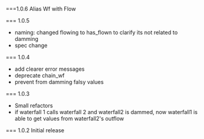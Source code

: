 ===1.0.6
Alias Wf with Flow

=== 1.0.5
- naming: changed flowing to has_flown to clarify its not related to damming
- spec change

=== 1.0.4
- add clearer error messages
- deprecate chain_wf
- prevent from damming falsy values

=== 1.0.3
- Small refactors
- if waterfall 1 calls waterfall 2 and waterfall2 is dammed, now waterfall1 is able to get values from waterfall2's outflow

=== 1.0.2
Initial release
